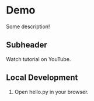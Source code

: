 # Demo

Some description!

## Subheader

Watch tutorial on YouTube.

## Local Development

1. Open hello.py in your browser.